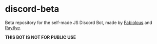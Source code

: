 # discord-beta
Beta repository for the self-made JS Discord Bot, made by [Fabiolous](https://github.com/JustFabiolous) and [Raytlye](https://github.com/Raytlye).

**THIS BOT IS NOT FOR PUBLIC USE**
